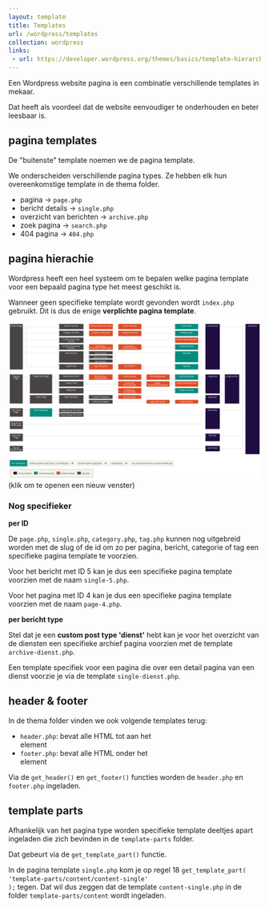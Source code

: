 ```yaml
---
layout: template
title: Templates
url: /wordpress/templates
collection: wordpress
links:
 - url: https://developer.wordpress.org/themes/basics/template-hierarchy/
---
```

Een Wordpress website pagina is een combinatie verschillende templates in mekaar.

Dat heeft als voordeel dat de website eenvoudiger te onderhouden en beter leesbaar is.

## pagina templates

De "buitenste" template noemen we de pagina template.

We onderscheiden verschillende pagina types. Ze hebben elk hun overeenkomstige template in de thema folder.

* pagina -> <code>page.php</code>
* bericht details -> <code>single.php</code>
* overzicht van berichten -> <code>archive.php</code>
* zoek pagina -> <code>search.php</code>
* 404 pagina -> <code>404.php</code>

## pagina hierachie

Wordpress heeft een heel systeem om te bepalen welke pagina template voor een bepaald pagina type het meest geschikt is.

Wanneer geen specifieke template wordt gevonden wordt <code>index.php</code> gebruikt. Dit is dus de enige <strong>verplichte pagina template</strong>.

<a href="https://developer.wordpress.org/files/2014/10/Screenshot-2019-01-23-00.20.04.png" target="_blank"><img src="images/pagina_template_hierarchie.png" /></a>
(klik om te openen een nieuw venster)

### Nog specifieker

<strong>per ID</strong>

De <code>page.php</code>, <code>single.php</code>, <code>category.php</code>, <code>tag.php</code> kunnen nog uitgebreid worden met de slug of de id om zo per pagina, bericht, categorie of tag een specifieke pagina template te voorzien.

Voor het bericht met ID 5 kan je dus een specifieke pagina template voorzien met de naam <code>single-5.php</code>.

Voor het pagina met ID 4 kan je dus een specifieke pagina template voorzien met de naam <code>page-4.php</code>.

<strong>per bericht type</strong>

Stel dat je een <strong>custom post type 'dienst'</strong> hebt kan je voor het overzicht van de diensten een specifieke archief pagina voorzien met de template <code>archive-dienst.php</code>.

Een template specifiek voor een pagina die over een detail pagina van een dienst voorzie je via de template <code>single-dienst.php</code>.

## header & footer
In de thema folder vinden we ook volgende templates terug:
* <code>header.php</code>: bevat alle HTML tot aan het <main> element
* <code>footer.php</code>: bevat alle HTML onder het <main> element

Via de <code>get_header()</code> en <code>get_footer()</code> functies worden de <code>header.php</code> en <code>footer.php</code> ingeladen.

## template parts
Afhankelijk van het pagina type worden specifieke template deeltjes apart ingeladen die zich bevinden in de <code>template-parts</code> folder.

Dat gebeurt via de <code>get_template_part()</code> functie. 

In de pagina template <code>single.php</code> kom je op regel 18 <code>get_template_part( 'template-parts/content/content-single' );</code> tegen. Dat wil dus zeggen dat de template <code>content-single.php</code> in de folder <code>template-parts/content</code> wordt ingeladen.